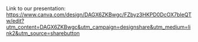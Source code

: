 Link to our presentation: https://www.canva.com/design/DAGX6ZKBwgc/FZbyz3HKPD0DcOX7bleQTw/edit?utm_content=DAGX6ZKBwgc&utm_campaign=designshare&utm_medium=link2&utm_source=sharebutton
